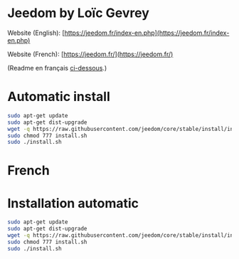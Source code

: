 # Jeedom by Loïc Gevrey #

Website (English): [https://jeedom.fr/index-en.php](https://jeedom.fr/index-en.php)

Website (French):  [https://jeedom.fr/](https://jeedom.fr/)

(Readme en français [ci-dessous](#french).)

# Automatic install #
```bash
sudo apt-get update
sudo apt-get dist-upgrade
wget -q https://raw.githubusercontent.com/jeedom/core/stable/install/install.sh
sudo chmod 777 install.sh
sudo ./install.sh
```

# French #

# Installation automatic #
```bash
sudo apt-get update
sudo apt-get dist-upgrade
wget -q https://raw.githubusercontent.com/jeedom/core/stable/install/install.sh
sudo chmod 777 install.sh
sudo ./install.sh
```
